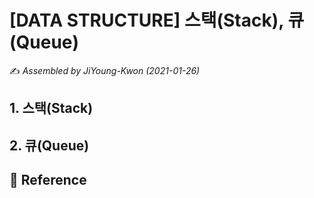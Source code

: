 # [DATA STRUCTURE] 스택(Stack), 큐(Queue)

:writing_hand: *Assembled by JiYoung-Kwon (2021-01-26)* 



## 1. 스택(Stack)



## 2. 큐(Queue)



## :page_with_curl: Reference


